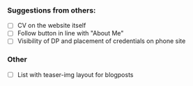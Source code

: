 ### Suggestions from others:

- [ ] CV on the website itself
- [ ] Follow button in line with "About Me"
- [ ] Visibility of DP and placement of credentials on phone site

### Other
- [ ] List with teaser-img layout for blogposts
